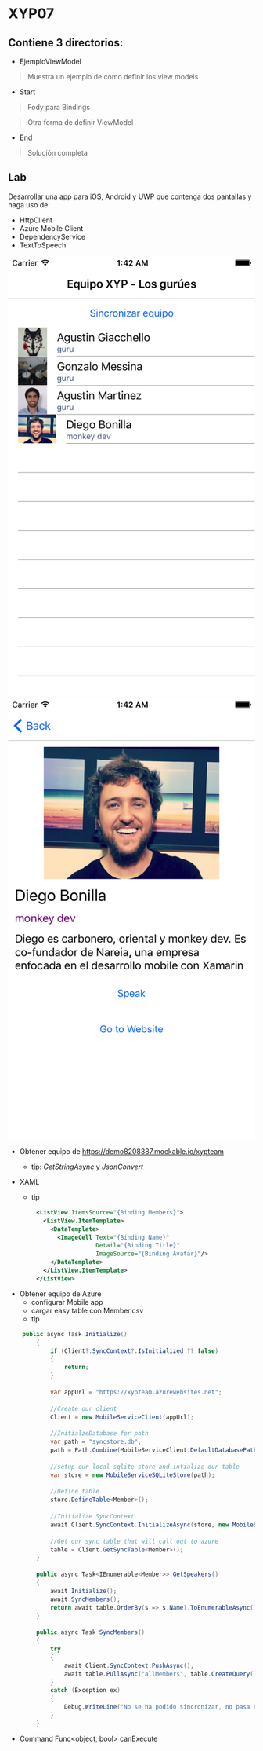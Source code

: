 # XYP07

## Contiene 3 directorios:

 - EjemploViewModel
 
 > Muestra un ejemplo de cómo definir los view models
 
 - Start
 
 > Fody para Bindings
 
 > Otra forma de definir ViewModel
 
 - End 
 > Solución completa

## Lab

Desarrollar una app para iOS, Android y UWP que contenga dos pantallas y haga uso de:

 - HttpClient
 - Azure Mobile Client
 - DependencyService
 - TextToSpeech

![](home.png) ![](detail.png)

- Obtener equipo de https://demo8208387.mockable.io/xypteam
	- tip: *GetStringAsync* y *JsonConvert*

- XAML
	- tip

```xml 
		<ListView ItemsSource="{Binding Members}">
          <ListView.ItemTemplate>
            <DataTemplate>
              <ImageCell Text="{Binding Name}"
                         Detail="{Binding Title}"
                         ImageSource="{Binding Avatar}"/>
            </DataTemplate>
          </ListView.ItemTemplate>
        </ListView>
```

- Obtener equipo de Azure
	- configurar Mobile app 
	- cargar easy table con Member.csv
	- tip 

```csharp
	public async Task Initialize()
		{
			if (Client?.SyncContext?.IsInitialized ?? false)
            {
				return;
            }

			var appUrl = "https://xypteam.azurewebsites.net";

			//Create our client
			Client = new MobileServiceClient(appUrl);

			//InitialzeDatabase for path
			var path = "syncstore.db";
			path = Path.Combine(MobileServiceClient.DefaultDatabasePath, path);

			//setup our local sqlite store and intialize our table
			var store = new MobileServiceSQLiteStore(path);

			//Define table
			store.DefineTable<Member>();

			//Initialize SyncContext
			await Client.SyncContext.InitializeAsync(store, new MobileServiceSyncHandler());

			//Get our sync table that will call out to azure
			table = Client.GetSyncTable<Member>();
		}

		public async Task<IEnumerable<Member>> GetSpeakers()
		{
			await Initialize();
			await SyncMembers();
			return await table.OrderBy(s => s.Name).ToEnumerableAsync();
		}

		public async Task SyncMembers()
		{
			try
			{
				await Client.SyncContext.PushAsync();
				await table.PullAsync("allMembers", table.CreateQuery());
			}
			catch (Exception ex)
			{
                Debug.WriteLine("No se ha podido sincronizar, no pasa nada porque tenemos funcionalidades offline ;-) : " + ex);
			}
		}
```

- Command Func<object, bool> canExecute 
